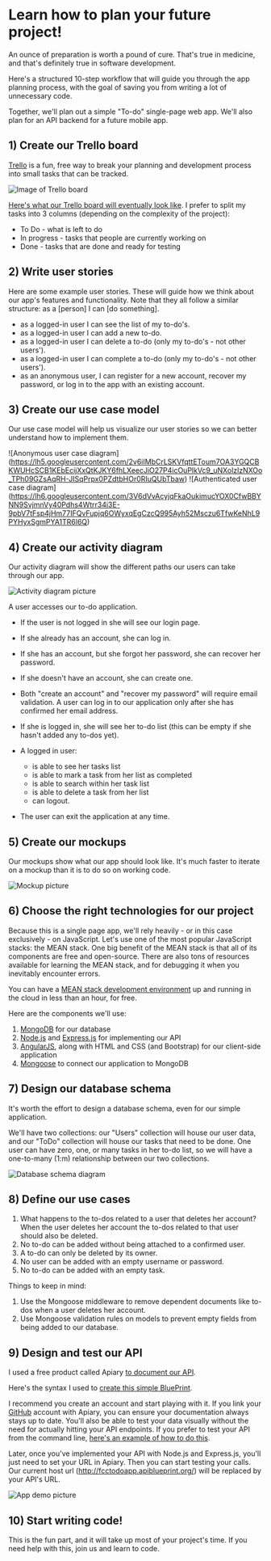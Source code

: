 # Learn how to plan your future project!

An ounce of preparation is worth a pound of cure. That's true in medicine, and that's definitely true in software development.

Here's a structured 10-step workflow that will guide you through the app planning process, with the goal of saving you from writing a lot of unnecessary code.

Together, we'll plan out a simple "To-do" single-page web app. We'll also plan for an API backend for a future mobile app.

## 1) Create our Trello board

[Trello](https://trello.com/) is a fun, free way to break your planning and development process into small tasks that can be tracked.

![Image of Trello board](https://lh3.googleusercontent.com/EI4AQ4NINm3B2DHR_YIS29JyKVa5dTPiT3RtITylmndFlpshTHepsKuO8_1KQNfdPDSBjslDReHCuPFeH1GNrDtgOwTyq6ZtGf3DFBmq1AsAhPHKt_0pLXQLf0o4ZbDuKVj4-Bo)

[Here's what our Trello board will eventually look like](https://trello.com/b/O9MZcYyY/todo-app). I prefer to split my tasks into 3 columns (depending on the complexity of the project):

- To Do - what is left to do
- In progress - tasks that people are currently working on
- Done - tasks that are done and ready for testing

## 2) Write user stories

Here are some example user stories. These will guide how we think about our app's features and functionality. Note that they all follow a similar structure: as a [person] I can [do something].

- as a logged-in user I can see the list of my to-do's.
- as a logged-in user I can add a new to-do.
- as a logged-in user I can delete a to-do (only my to-do's - not other users').
- as a logged-in user I can complete a to-do (only my to-do's - not other users').
- as an anonymous user, I can register for a new account, recover my password, or log in to the app with an existing account.

## 3) Create our use case model

Our use case model will help us visualize our user stories so we can better understand how to implement them.

![Anonymous user case diagram] (<https://lh5.googleusercontent.com/2v6iIMbCrLSKVfqttEToum7OA3YGQCBKWUHcSCB1KEbEcijXxQtKJKY6fhLXeecJiO27P4icOuPlkVc9_uNXolzlzNXOo_TPh09GZsAqRH-JISqPrpx0PZdtbHOr0RIuQUbTbaw>) ![Authenticated user case diagram] (<https://lh6.googleusercontent.com/3V6dVvAcyjqFkaOukimucYOX0CfwBBYNN9SvjmnVy40Pdhs4Wtrr34i3E-9pbV7tFsp4jHm77IFQvFupjq6OWyxqEgCzcQ995Ayh52Msczu6TfwKeNhL9PYHyxSgmPYA1TR6l6Q>)

## 4) Create our activity diagram

Our activity diagram will show the different paths our users can take through our app.

![Activity diagram picture](https://lh6.googleusercontent.com/jAQL4myqWOPA3gk2iTpGyAQBrO6p1GlPe8BQQ1Se6a-Di40X3Zw1p0wfJewZUL-YyDmedYzX5Lxvo2GW2Qnr6I-6kuKe1sDb9_5F_n46cKoawWReWW_ZoZCIJO6Semc4fvsiuHc)

A user accesses our to-do application.

- If the user is not logged in she will see our login page.
- If she already has an account, she can log in.
- If she has an account, but she forgot her password, she can recover her password.
- If she doesn't have an account, she can create one.
- Both "create an account" and "recover my password" will require email validation. A user can log in to our application only after she has confirmed her email address.
- If she is logged in, she will see her to-do list (this can be empty if she hasn't added any to-dos yet).
- A logged in user:

  - is able to see her tasks list
  - is able to mark a task from her list as completed
  - is able to search within her task list
  - is able to delete a task from her list
  - can logout.

- The user can exit the application at any time.

## 5) Create our mockups

Our mockups show what our app should look like. It's much faster to iterate on a mockup than it is to do so on working code.

![Mockup picture](https://lh3.googleusercontent.com/GBFhmBkfr-xM5YSXlR0Fm9y8b24ivdRlUtRWQOHJ8skNxEgjTkAef0e5nZ-CcHKNUq2p4V4hgDuAm9LSEuvbovlVborH1ZioAUXVlEblWZ4hN_d2tGEpxhfTkKH9os2JS1pab4w)

## 6) Choose the right technologies for our project

Because this is a single page app, we'll rely heavily - or in this case exclusively - on JavaScript. Let's use one of the most popular JavaScript stacks: the MEAN stack. One big benefit of the MEAN stack is that all of its components are free and open-source. There are also tons of resources available for learning the MEAN stack, and for debugging it when you inevitably encounter errors.

You can have a [MEAN stack development environment](http://www.freecodecamp.com/challenges/get-set-for-our-back-end-development-projects) up and running in the cloud in less than an hour, for free.

Here are the components we'll use:

1. [MongoDB](http://mongodb.org/) for our database
2. [Node.js](http://nodejs.org/) and [Express.js](http://expressjs.com/) for implementing our API
3. [AngularJS](http://angularjs.org/), along with HTML and CSS (and Bootstrap) for our client-side application
4. [Mongoose](http://mongoosejs.com/) to connect our application to MongoDB

## 7) Design our database schema

It's worth the effort to design a database schema, even for our simple application.

We'll have two collections: our "Users" collection will house our user data, and our "ToDo" collection will house our tasks that need to be done. One user can have zero, one, or many tasks in her to-do list, so we will have a one-to-many (1:m) relationship between our two collections.

![Database schema diagram](https://lh6.googleusercontent.com/5uSb_xnSSc5CWXJD0yyUGVJsL92RRZl3Bex_3wjuzl5Xr69Ks0j3od-yFju24SAd5wWMBNy9uqBrvOzdrUWluOkbcr4H5zFg-ZemJX3ZRWS12D42OowuvWnxA7wWIGrhhzaQ0aw)

## 8) Define our use cases

1. What happens to the to-dos related to a user that deletes her account? When the user deletes her account the to-dos related to that user should also be deleted.
2. No to-do can be added without being attached to a confirmed user.
3. A to-do can only be deleted by its owner.
4. No user can be added with an empty username or password.
5. No to-do can be added with an empty task.

Things to keep in mind:

1. Use the Mongoose middleware to remove dependent documents like to-dos when a user deletes her account.
2. Use Mongoose validation rules on models to prevent empty fields from being added to our database.

## 9) Design and test our API

I used a free product called Apiary [to document our API](http://docs.fcctodoapp.apiary.io/).

Here's the syntax I used to [create this simple BluePrint](https://jsapi.apiary.io/apis/fcctodoapp.apib).

I recommend you create an account and start playing with it. If you link your [GitHub](http://github.com/) account with Apiary, you can ensure your documentation always stays up to date. You'll also be able to test your data visually without the need for actually hitting your API endpoints. If you prefer to test your API from the command line, [here's an example of how to do this](http://docs.agendor.apiary.io/).

Later, once you've implemented your API with Node.js and Express.js, you'll just need to set your URL in Apiary. Then you can start testing your calls. Our current host url (<http://fcctodoapp.apiblueprint.org/>) will be replaced by your API's URL.

![App demo picture](https://lh6.googleusercontent.com/hU3ilG_y9FqtL_zajQ_KOjWy8Qx590Go8nkNvA1j0oR50YJTpjJhL1lAPgjyeLTAS06tq6V62EcJrLQyT_TR2BK49DYiX6kksU6s9cqJDvvaS6jvepIM6uiO4JMbXuu-oXhdsas)

## 10) Start writing code!

This is the fun part, and it will take up most of your project's time. If you need help with this, join us and learn to code.
